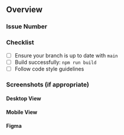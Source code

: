 ## Overview

### Issue Number

### Checklist

- [ ] Ensure your branch is up to date with `main`
- [ ] Build successfully: `npm run build`
- [ ] Follow code style guidelines

### Screenshots (if appropriate)

#### Desktop View

#### Mobile View

#### Figma
